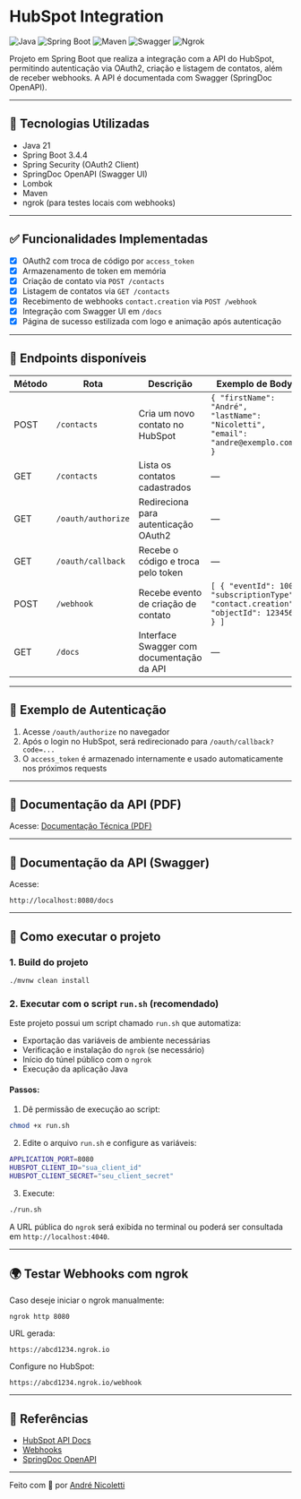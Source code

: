 
# HubSpot Integration

![Java](https://img.shields.io/badge/Java-21-blue?logo=java)
![Spring Boot](https://img.shields.io/badge/Spring_Boot-3.4.4-brightgreen?logo=spring-boot)
![Maven](https://img.shields.io/badge/Maven-Build-red?logo=apachemaven)
![Swagger](https://img.shields.io/badge/Swagger_Doc-Available-informational?logo=swagger)
![Ngrok](https://img.shields.io/badge/ngrok-Webhook_Testing-blueviolet?logo=ngrok)

Projeto em Spring Boot que realiza a integração com a API do HubSpot, permitindo autenticação via OAuth2, criação e listagem de contatos, além de receber webhooks. A API é documentada com Swagger (SpringDoc OpenAPI).

---

## 🔧 Tecnologias Utilizadas

- Java 21
- Spring Boot 3.4.4
- Spring Security (OAuth2 Client)
- SpringDoc OpenAPI (Swagger UI)
- Lombok
- Maven
- ngrok (para testes locais com webhooks)

---

## ✅ Funcionalidades Implementadas

- [x] OAuth2 com troca de código por `access_token`
- [x] Armazenamento de token em memória
- [x] Criação de contato via `POST /contacts`
- [x] Listagem de contatos via `GET /contacts`
- [x] Recebimento de webhooks `contact.creation` via `POST /webhook`
- [x] Integração com Swagger UI em `/docs`
- [x] Página de sucesso estilizada com logo e animação após autenticação

---

## 📌 Endpoints disponíveis

| Método | Rota         | Descrição                                 | Exemplo de Body |
|--------|--------------|--------------------------------------------|-----------------|
| POST   | `/contacts`  | Cria um novo contato no HubSpot           | `{ "firstName": "André", "lastName": "Nicoletti", "email": "andre@exemplo.com" }` |
| GET    | `/contacts`  | Lista os contatos cadastrados             | —               |
| GET    | `/oauth/authorize` | Redireciona para autenticação OAuth2 | —               |
| GET    | `/oauth/callback`  | Recebe o código e troca pelo token    | —               |
| POST   | `/webhook`   | Recebe evento de criação de contato       | `[ { "eventId": 100, "subscriptionType": "contact.creation", "objectId": 123456 } ]` |
| GET    | `/docs`      | Interface Swagger com documentação da API | —               |

---

## 🔐 Exemplo de Autenticação

1. Acesse `/oauth/authorize` no navegador
2. Após o login no HubSpot, será redirecionado para `/oauth/callback?code=...`
3. O `access_token` é armazenado internamente e usado automaticamente nos próximos requests

---

## 📄 Documentação da API (PDF) 
Acesse: [Documentação Técnica (PDF)](./documentacao-tecnica-hubspot.pdf)

---

## 📑 Documentação da API (Swagger)

Acesse:

```
http://localhost:8080/docs
```

---

## 🚀 Como executar o projeto

### 1. Build do projeto

```bash
./mvnw clean install
```

### 2. Executar com o script `run.sh` (recomendado)

Este projeto possui um script chamado `run.sh` que automatiza:

- Exportação das variáveis de ambiente necessárias
- Verificação e instalação do `ngrok` (se necessário)
- Início do túnel público com o `ngrok`
- Execução da aplicação Java

#### Passos:

1. Dê permissão de execução ao script:

```bash
chmod +x run.sh
```

2. Edite o arquivo `run.sh` e configure as variáveis:

```bash
APPLICATION_PORT=8080
HUBSPOT_CLIENT_ID="sua_client_id"
HUBSPOT_CLIENT_SECRET="seu_client_secret"
```

3. Execute:

```bash
./run.sh
```

A URL pública do `ngrok` será exibida no terminal ou poderá ser consultada em `http://localhost:4040`.

---

## 🌍 Testar Webhooks com ngrok

Caso deseje iniciar o ngrok manualmente:

```bash
ngrok http 8080
```

URL gerada:

```
https://abcd1234.ngrok.io
```

Configure no HubSpot:

```
https://abcd1234.ngrok.io/webhook
```

---

## 📎 Referências

- [HubSpot API Docs](https://developers.hubspot.com/docs)
- [Webhooks](https://developers.hubspot.com/docs/guides/api/app-management/webhooks)
- [SpringDoc OpenAPI](https://springdoc.org)

---

Feito com 💛 por [André Nicoletti](https://github.com/andregnicoletti)
